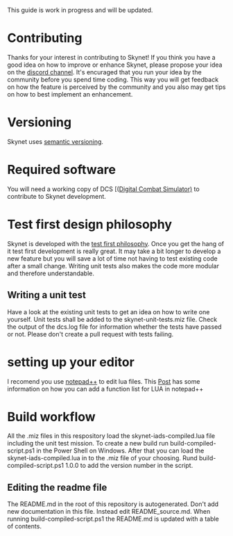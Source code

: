This guide is work in progress and will be updated.

# Contributing
Thanks for your interest in contributing to Skynet!
If you think you have a good idea on how to improve or enhance Skynet, please propose your idea on the [discord channel](https://discord.gg/ZEyp3g).
It's encuraged that you run your idea by the community before you spend time coding. This way you will get feedback on how the feature is perceived by the community 
and you also may get tips on how to best implement an enhancement.

# Versioning
Skynet uses [semantic versioning](https://semver.org/).

# Required software
You will need a working copy of DCS [([Digital Combat Simulator)](https://www.digitalcombatsimulator.com/en/) to contribute to Skynet development.

# Test first design philosophy
Skynet is developed with the [test first philosophy](https://resources.collab.net/agile-101/test-first-programming). Once you get the hang of it test first development is really great.
It may take a bit longer to develop a new feature but you will save a lot of time not having to test existing code after a small change. Writing unit tests also makes the code more modular and therefore understandable.

## Writing a unit test
Have a look at the existing unit tests to get an idea on how to write one yourself. Unit tests shall be added to the skynet-unit-tests.miz file.
Check the output of the dcs.log file for information whether the tests have passed or not. Please don't create a pull request with tests failing.


# setting up your editor
I recomend you use [notepad++](https://notepad-plus-plus.org/downloads/) to edit lua files.
This [Post](https://community.notepad-plus-plus.org/topic/15662/help-function-list-doesn-t-support-my-language/12) has some information on how you can add a function list for LUA in notepad++

# Build workflow
All the .miz files in this respository load the skynet-iads-compiled.lua file including the unit test mission. To create a new build run build-compiled-script.ps1 in the Power Shell on Windows. After that you can load the skynet-iads-compiled.lua in to the .miz file of your choosing. Rund build-compiled-script.ps1 1.0.0 to add the version number in the script.

## Editing the readme file
The README.md in the root of this repository is autogenerated. Don't add new documentation in this file. Instead edit README_source.md. When running build-compiled-script.ps1 the README.md is updated with a table of contents.  